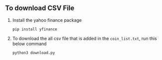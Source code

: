 ## To download CSV File 

 1. Install the yahoo finance package
    ```
    pip install yfinance
    ```

2. To download the all csv file that is added in the `coin_list.txt`, run this below command
   ```
   python3 download.py 
   ```
   
